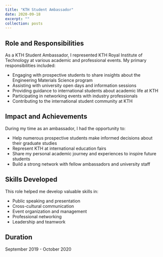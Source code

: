 ```yaml
---
title: "KTH Student Ambassador"
date: 2020-09-18
excerpt: ""
collection: posts
---
```


## Role and Responsibilities

As a KTH Student Ambassador, I represented KTH Royal Institute of Technology at various academic and professional events. My primary responsibilities included:

- Engaging with prospective students to share insights about the Engineering Materials Science program
- Assisting with university open days and information sessions
- Providing guidance to international students about academic life at KTH
- Participating in networking events with industry professionals
- Contributing to the international student community at KTH

## Impact and Achievements

During my time as an ambassador, I had the opportunity to:

- Help numerous prospective students make informed decisions about their graduate studies
- Represent KTH at international education fairs
- Share my personal academic journey and experiences to inspire future students
- Build a strong network with fellow ambassadors and university staff

## Skills Developed

This role helped me develop valuable skills in:
- Public speaking and presentation
- Cross-cultural communication
- Event organization and management
- Professional networking
- Leadership and teamwork

## Duration
September 2019 - October 2020
